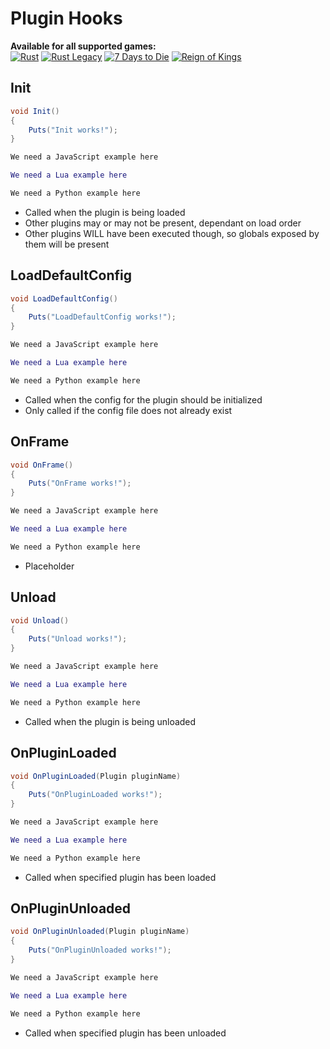 # Plugin Hooks

**Available for all supported games:**  
[![Rust](icon-rust.png)](/rust/)
[![Rust Legacy](icon-legacy.png)](/legacy/)
[![7 Days to Die](icon-7dtd.png)](/sdtd/)
[![Reign of Kings](icon-rok.png)](/rok/)

## Init

``` csharp
void Init()
{
    Puts("Init works!");
}
```

``` javascript
We need a JavaScript example here
```

``` lua
We need a Lua example here
```

``` python
We need a Python example here
```

 * Called when the plugin is being loaded
 * Other plugins may or may not be present, dependant on load order
 * Other plugins WILL have been executed though, so globals exposed by them will be present

## LoadDefaultConfig

``` csharp
void LoadDefaultConfig()
{
    Puts("LoadDefaultConfig works!");
}
```

``` javascript
We need a JavaScript example here
```

``` lua
We need a Lua example here
```

``` python
We need a Python example here
```

 * Called when the config for the plugin should be initialized
 * Only called if the config file does not already exist

## OnFrame

``` csharp
void OnFrame()
{
    Puts("OnFrame works!");
}
```

``` javascript
We need a JavaScript example here
```

``` lua
We need a Lua example here
```

``` python
We need a Python example here
```

 * Placeholder

## Unload

``` csharp
void Unload()
{
    Puts("Unload works!");
}
```

``` javascript
We need a JavaScript example here
```

``` lua
We need a Lua example here
```

``` python
We need a Python example here
```

 * Called when the plugin is being unloaded

## OnPluginLoaded

``` csharp
void OnPluginLoaded(Plugin pluginName)
{
    Puts("OnPluginLoaded works!");
}
```

``` javascript
We need a JavaScript example here
```

``` lua
We need a Lua example here
```

``` python
We need a Python example here
```

 * Called when specified plugin has been loaded

## OnPluginUnloaded

``` csharp
void OnPluginUnloaded(Plugin pluginName)
{
    Puts("OnPluginUnloaded works!");
}
```

``` javascript
We need a JavaScript example here
```

``` lua
We need a Lua example here
```

``` python
We need a Python example here
```

 * Called when specified plugin has been unloaded
